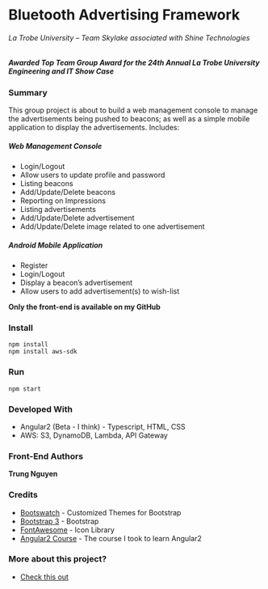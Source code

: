 # Bluetooth Advertising Framework
###### La Trobe University – Team Skylake associated with Shine Technologies

##### Awarded Top Team Group Award for the 24th Annual La Trobe University Engineering and IT Show Case

### Summary
This group project is about to build a web management console to manage the advertisements being pushed to beacons; as well as a simple mobile application to display the advertisements. Includes:

##### Web Management Console

* Login/Logout
* Allow users to update profile and password
* Listing beacons
* Add/Update/Delete beacons
* Reporting on Impressions
* Listing advertisements
* Add/Update/Delete advertisement
* Add/Update/Delete image related to one advertisement

##### Android Mobile Application

* Register
* Login/Logout
* Display a beacon’s advertisement
* Allow users to add advertisement(s) to wish-list

**Only the front-end is available on my GitHub**

### Install
```
npm install
npm install aws-sdk
```

### Run
```
npm start
```

### Developed With

* Angular2 (Beta - I think) - Typescript, HTML, CSS
* AWS: S3, DynamoDB, Lambda, API Gateway


### Front-End Authors

**Trung Nguyen**

### Credits
* [Bootswatch](bootswatch.com) - Customized Themes for Bootstrap
* [Bootstrap 3](getbootstrap.com) - Bootstrap
* [FontAwesome](fontawesome.io) - Icon Library
* [Angular2 Course](https://www.udemy.com/angular-crash-course-for-beginners/?couponCode=NG4CC_YOUTUB) - The course I took to learn Angular2

### More about this project?
* [Check this out](http://trungnguyen96.com/projects/bluetooth-advertising-framework/)
